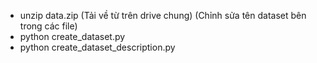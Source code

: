 - unzip data.zip (Tải về từ trên drive chung)
(Chỉnh sửa tên dataset bên trong các file)
- python create_dataset.py
- python create_dataset_description.py

